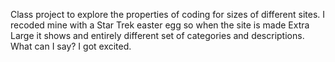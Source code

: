 Class project to explore the properties of coding for sizes of different sites.
I recoded mine with a Star Trek easter egg so when the site is made Extra Large 
it shows and entirely different set of categories and descriptions. 
What can I say? I got excited. 

